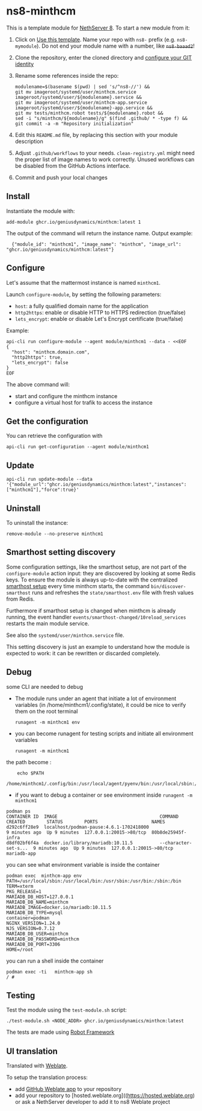# ns8-minthcm

This is a template module for [NethServer 8](https://github.com/NethServer/ns8-core).
To start a new module from it:

1. Click on [Use this template](https://github.com/NethServer/ns8-minthcm/generate).
   Name your repo with `ns8-` prefix (e.g. `ns8-mymodule`). 
   Do not end your module name with a number, like ~~`ns8-baaad2`~~!

1. Clone the repository, enter the cloned directory and
   [configure your GIT identity](https://git-scm.com/book/en/v2/Getting-Started-First-Time-Git-Setup#_your_identity)

1. Rename some references inside the repo:
   ```
   modulename=$(basename $(pwd) | sed 's/^ns8-//') &&
   git mv imageroot/systemd/user/minthcm.service imageroot/systemd/user/${modulename}.service &&
   git mv imageroot/systemd/user/minthcm-app.service imageroot/systemd/user/${modulename}-app.service && 
   git mv tests/minthcm.robot tests/${modulename}.robot &&
   sed -i "s/minthcm/${modulename}/g" $(find .github/ * -type f) &&
   git commit -a -m "Repository initialization"
   ```

1. Edit this `README.md` file, by replacing this section with your module
   description

1. Adjust `.github/workflows` to your needs. `clean-registry.yml` might
   need the proper list of image names to work correctly. Unused workflows
   can be disabled from the GitHub Actions interface.

1. Commit and push your local changes

## Install

Instantiate the module with:

```shell
add-module ghcr.io/geniusdynamics/minthcm:latest 1
```

The output of the command will return the instance name.
Output example:
```shell
  {"module_id": "minthcm1", "image_name": "minthcm", "image_url": "ghcr.io/geniusdynamics/minthcm:latest"}
```
  

## Configure

Let's assume that the mattermost instance is named `minthcm1`.

Launch `configure-module`, by setting the following parameters:
- `host`: a fully qualified domain name for the application
- `http2https`: enable or disable HTTP to HTTPS redirection (true/false)
- `lets_encrypt`: enable or disable Let's Encrypt certificate (true/false)


Example:

```
api-cli run configure-module --agent module/minthcm1 --data - <<EOF
{
  "host": "minthcm.domain.com",
  "http2https": true,
  "lets_encrypt": false
}
EOF
```

The above command will:
- start and configure the minthcm instance
- configure a virtual host for trafik to access the instance

## Get the configuration
You can retrieve the configuration with

```shell
api-cli run get-configuration --agent module/minthcm1
```
## Update 

```shell
api-cli run update-module --data '{"module_url":"ghcr.io/geniusdynamics/minthcm:latest","instances":["minthcm1"],"force":true}'
```

## Uninstall

To uninstall the instance:
```shell
remove-module --no-preserve minthcm1
```
    

## Smarthost setting discovery

Some configuration settings, like the smarthost setup, are not part of the
`configure-module` action input: they are discovered by looking at some
Redis keys.  To ensure the module is always up-to-date with the
centralized [smarthost
setup](https://geniusdynamics.github.io/ns8-core/core/smarthost/) every time
minthcm starts, the command `bin/discover-smarthost` runs and refreshes
the `state/smarthost.env` file with fresh values from Redis.

Furthermore if smarthost setup is changed when minthcm is already
running, the event handler `events/smarthost-changed/10reload_services`
restarts the main module service.

See also the `systemd/user/minthcm.service` file.

This setting discovery is just an example to understand how the module is
expected to work: it can be rewritten or discarded completely.

## Debug

some CLI are needed to debug

- The module runs under an agent that initiate a lot of environment variables (in /home/minthcm1/.config/state), it could be nice to verify them
on the root terminal

    `runagent -m minthcm1 env`

- you can become runagent for testing scripts and initiate all environment variables
  
    `runagent -m minthcm1`

 the path become : 
```
    echo $PATH
    /home/minthcm1/.config/bin:/usr/local/agent/pyenv/bin:/usr/local/sbin:/usr/local/bin:/usr/sbin:/usr/bin:/usr/
```

- if you want to debug a container or see environment inside
 `runagent -m minthcm1`
 ```
podman ps
CONTAINER ID  IMAGE                                      COMMAND               CREATED        STATUS        PORTS                    NAMES
d292c6ff28e9  localhost/podman-pause:4.6.1-1702418000                          9 minutes ago  Up 9 minutes  127.0.0.1:20015->80/tcp  80b8de25945f-infra
d8df02bf6f4a  docker.io/library/mariadb:10.11.5          --character-set-s...  9 minutes ago  Up 9 minutes  127.0.0.1:20015->80/tcp  mariadb-app
```

you can see what environment variable is inside the container
```
podman exec  minthcm-app env
PATH=/usr/local/sbin:/usr/local/bin:/usr/sbin:/usr/bin:/sbin:/bin
TERM=xterm
PKG_RELEASE=1
MARIADB_DB_HOST=127.0.0.1
MARIADB_DB_NAME=minthcm
MARIADB_IMAGE=docker.io/mariadb:10.11.5
MARIADB_DB_TYPE=mysql
container=podman
NGINX_VERSION=1.24.0
NJS_VERSION=0.7.12
MARIADB_DB_USER=minthcm
MARIADB_DB_PASSWORD=minthcm
MARIADB_DB_PORT=3306
HOME=/root
``` 

you can run a shell inside the container

```
podman exec -ti   minthcm-app sh
/ # 
```
## Testing

Test the module using the `test-module.sh` script:


    ./test-module.sh <NODE_ADDR> ghcr.io/geniusdynamics/minthcm:latest

The tests are made using [Robot Framework](https://robotframework.org/)

## UI translation

Translated with [Weblate](https://hosted.weblate.org/projects/ns8/).

To setup the translation process:

- add [GitHub Weblate app](https://docs.weblate.org/en/latest/admin/continuous.html#github-setup) to your repository
- add your repository to [hosted.weblate.org]((https://hosted.weblate.org) or ask a NethServer developer to add it to ns8 Weblate project
